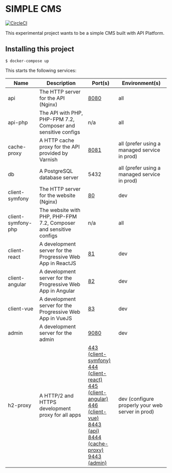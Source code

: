 # SIMPLE CMS

[![CircleCI](https://circleci.com/gh/toofff/simple-cms.svg?style=svg)](https://circleci.com/gh/toofff/simple-cms)

This experimental project wants to be a simple CMS built with API Platform.

## Installing this project

    $ docker-compose up

This starts the following services:

| Name                 | Description                                                       | Port(s)                       | Environment(s)
| -------------------- | ----------------------------------------------------------------- | ----------------------------- | --------------
| api                  | The HTTP server for the API (Nginx)                               | [8080](http://localhost:8080) | all
| api-php              | The API with PHP, PHP-FPM 7.2, Composer and sensitive configs     | n/a                           | all
| cache-proxy          | A HTTP cache proxy for the API provided by Varnish                | [8081](http://localhost:8081) | all (prefer using a managed service in prod)
| db                   | A PostgreSQL database server                                      | 5432                          | all (prefer using a managed service in prod)
| client-symfony       | The HTTP server for the website (Nginx)                           | [80](http://localhost:80)     | dev
| client-symfony-php   | The website with PHP, PHP-FPM 7.2, Composer and sensitive configs | n/a                           | all
| client-react         | A development server for the Progressive Web App in ReactJS       | [81](http://localhost:81)     | dev
| client-angular       | A development server for the Progressive Web App in Angular       | [82](http://localhost:82)     | dev
| client-vue           | A development server for the Progressive Web App in VueJS         | [83](http://localhost:83)     | dev
| admin                | A development server for the admin                                | [9080](http://localhost:9080) | dev
| h2-proxy             | A HTTP/2 and HTTPS development proxy for all apps                 | [443 (client-symfony)](https://localhost:443)<br>[444 (client-react)](https://localhost:444)<br>[445 (client-angular)](https://localhost:445)<br>[446 (client-vue)](https://localhost:446)<br>[8443 (api)](https://localhost:8443)<br>[8444 (cache-proxy)](https://localhost:8444)<br>[9443 (admin)](https://localhost:9443) | dev (configure properly your web server in prod)
